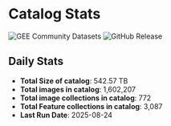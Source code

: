 # Catalog Stats

![GEE Community Datasets](https://img.shields.io/endpoint?url=https://gist.githubusercontent.com/samapriya/34bc0c1280d475d3a69e3b60a706226e/raw/community.json)
![GitHub Release](https://img.shields.io/github/v/release/samapriya/awesome-gee-community-datasets)

## Daily Stats

<!-- START_MARKER -->
* **Total Size of catalog**: 542.57 TB
* **Total images in catalog**: 1,602,207
* **Total image collections in catalog**: 772
* **Total Feature collections in catalog**: 3,087
* **Last Run Date**: 2025-08-24
<!-- END_MARKER -->
